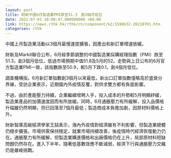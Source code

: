 ```yaml
---
layout: post
title: 財新中國6月製造業PMI跌至51.3　創3個月低位
date: 2021-07-01 10:08:47.000000000 +08:00
link: https://news.rthk.hk/rthk/ch/component/k2/1598632-20210701.htm
categories: rthk
---
```


中國上月製造業活動以3個月最慢速度擴張，因產出和新訂單增速放緩。

財新及Markit聯合公布，6月經季節調整的中國製造業採購經理指數（PMI）跌至51.3，創3個月低位，低過市場預期中值51.8及5月的52。走勢與上日公布的6月官方製造業PMI一致，該指數跌至50.9，較5月下跌0.1，創4個月低位。

調查機構指，6月新訂單指數創3個月以來最低，新出口訂單指數僅略高於盛衰分界線，受訪企業表示，近期國內外疫情反覆，對供求雙方都有負面影響。

不過，由於產能壓力持續，企業繼續增聘人手，投入成本的升勢較5月明顯紓緩，製造業產品的加價速度因而有所放緩。同時，6月通脹壓力有所緩解，投入品價格升幅雖仍然明顯，但已回落至7個月最低；製造商成本負擔加劇，因原材料價格上升。

財新智庫高級經濟學家王喆表示，海內外疫情對經濟雖有不利影響，但製造業總體仍穩步擴張，市場供需保持穩定，就業市場持續改善，後疫情時代經濟恢復動力仍在。通脹壓力有所緩解，但製造業購進價格和出廠價格仍在上升，局部原材料短缺問題仍然存在。進入下半年，隨著低基數效應不斷減弱，經濟下行與通脹壓力交織仍是嚴峻挑戰。
